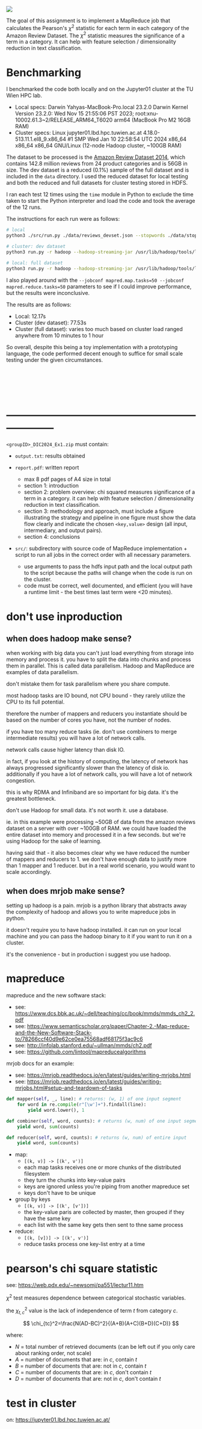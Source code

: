 ![](./assets/white.png)

The goal of this assignment is to implement a MapReduce job that calculates the Pearson's $\chi^2$ statistic for each term in each category of the Amazon Review Dataset. The $\chi^2$ statistic measures the significance of a term in a category. It can help with feature selection / dimensionality reduction in text classification.

# Benchmarking

I benchmarked the code both locally and on the Jupyter01 cluster at the TU Wien HPC lab.

-   Local specs: Darwin Yahyas-MacBook-Pro.local 23.2.0 Darwin Kernel Version 23.2.0: Wed Nov 15 21:55:06 PST 2023; root:xnu-10002.61.3~2/RELEASE_ARM64_T6020 arm64 (MacBook Pro M2 16GB RAM)
-   Cluster specs: Linux jupyter01.lbd.hpc.tuwien.ac.at 4.18.0-513.11.1.el8_9.x86_64 #1 SMP Wed Jan 10 22:58:54 UTC 2024 x86_64 x86_64 x86_64 GNU/Linux (12-node Hadoop cluster, ~100GB RAM)

The dataset to be processed is the [Amazon Review Dataset 2014](https://amazon-reviews-2023.github.io/), which contains 142.8 million reviews from 24 product categories and is 56GB in size. The dev dataset is a reduced (0.1%) sample of the full dataset and is included in the `data` directory. I used the reduced dataset for local testing and both the reduced and full datasets for cluster testing stored in HDFS.

I ran each test 12 times using the `time` module in Python to exclude the time taken to start the Python interpreter and load the code and took the average of the 12 runs.

The instructions for each run were as follows:

```bash
# local
python3 ./src/run.py ./data/reviews_devset.json --stopwords ./data/stopwords.txt > output.txt

# cluster: dev dataset
python3 run.py -r hadoop --hadoop-streaming-jar /usr/lib/hadoop/tools/lib/hadoop-streaming-3.3.5.jar hdfs:///user/dic24_shared/amazon-reviews/full/reviews_devset.json --stopwords stopwords.txt > output.txt

# local: full dataset
python3 run.py -r hadoop --hadoop-streaming-jar /usr/lib/hadoop/tools/lib/hadoop-streaming-3.3.5.jar hdfs:///user/dic24_shared/amazon-reviews/full/reviewscombined.json --stopwords stopwords.txt > output.txt
```

I also played around with the `--jobconf mapred.map.tasks=50 --jobconf mapred.reduce.tasks=50` parameters to see if I could improve performance, but the results were inconclusive.

The results are as follows:

-   Local: 12.17s
-   Cluster (dev dataset): 77.53s
-   Cluster (full dataset): varies too much based on cluster load ranged anywhere from 10 minutes to 1 hour

So overall, despite this being a toy implementation with a prototyping language, the code performed decent enough to suffice for small scale testing under the given circumstances.

<br><br><br><br>

# –––––––––––––––––––––––––––––––––––––––––––––

`<groupID>_DIC2024_Ex1.zip` must contain:

-   `output.txt`: results obtained
-   `report.pdf`: written report

    -   max 8 pdf pages of A4 size in total
    -   section 1: introduction
    -   section 2: problem overview: chi squared measures significance of a term in a category. it can help with feature selection / dimensionality reduction in text classification.
    -   section 3: methodology and approach, must include a figure illustrating the strategy and pipeline in one figure must show the data flow clearly and indicate the chosen `<key,value>` design (all input, intermediary, and output pairs).
    -   section 4: conclusions

-   `src/`: subdirectory with source code of MapReduce implementation + script to run all jobs in the correct order with all necessary parameters.
    -   use arguments to pass the hdfs input path and the local output path to the script because the paths will change when the code is run on the cluster.
    -   code must be correct, well documented, and efficient (you will have a runtime limit - the best times last term were <20 minutes).

# don't use inproduction

## when does hadoop make sense?

when working with big data you can't just load everything from storage into memory and process it. you have to split the data into chunks and process them in parallel. This is called data parallelism. Hadoop and MapReduce are examples of data parallelism.

don't mistake them for task parallelism where you share compute.

most hadoop tasks are IO bound, not CPU bound - they rarely utilize the CPU to its full potential.

therefore the number of mappers and reducers you instantiate should be based on the number of cores you have, not the number of nodes.

if you have too many reduce tasks (ie. don't use combiners to merge intermediate results) you will have a lot of network calls.

network calls cause higher latency than disk IO.

in fact, if you look at the history of computing, the latency of network has always progressed significantly slower than the latency of disk io. additionally if you have a lot of network calls, you will have a lot of network congestion.

this is why RDMA and Infiniband are so important for big data. it's the greatest bottleneck.

don't use Hadoop for small data. it's not worth it. use a database.

ie. in this example were processing ~50GB of data from the amazon reviews dataset on a server with over ~100GB of RAM. we could have loaded the entire dataset into memory and processed it in a few seconds. but we're using Hadoop for the sake of learning.

having said that - it also becomes clear why we have reduced the number of mappers and reducers to 1. we don't have enough data to justify more than 1 mapper and 1 reducer. but in a real world scenario, you would want to scale accordingly.

## when does mrjob make sense?

setting up hadoop is a pain. mrjob is a python library that abstracts away the complexity of hadoop and allows you to write mapreduce jobs in python.

it doesn't require you to have hadoop installed. it can run on your local machine and you can pass the hadoop binary to it if you want to run it on a cluster.

it's the convenience - but in production i suggest you use hadoop.

# mapreduce

mapreduce and the new software stack:

-   see: https://www.dcs.bbk.ac.uk/~dell/teaching/cc/book/mmds/mmds_ch2_2.pdf
-   see: https://www.semanticscholar.org/paper/Chapter-2.-Map-reduce-and-the-New-Software-Stack-to/78266ccf40d9e62ce0ea75568adf68175f3ac9c6
-   see: http://infolab.stanford.edu/~ullman/mmds/ch2.pdf
-   see: https://github.com/lintool/mapreducealgorithms

mrjob docs for an example:

-   see: https://mrjob.readthedocs.io/en/latest/guides/writing-mrjobs.html
-   see: https://mrjob.readthedocs.io/en/latest/guides/writing-mrjobs.html#setup-and-teardown-of-tasks

```python
def mapper(self, _, line): # returns: (w, 1) of one input segment
    for word in re.compile(r"[\w']+").findall(line):
        yield word.lower(), 1

def combiner(self, word, counts): # returns (w, num) of one input segment
    yield word, sum(counts)

def reducer(self, word, counts): # returns (w, num) of entire input
    yield word, sum(counts)
```

-   map:
    -   `[(k, v)] -> [(k', v')]`
    -   each map tasks receives one or more chunks of the distributed filesystem
    -   they turn the chunks into key-value pairs
    -   keys are ignored unless you're piping from another mapreduce set
    -   keys don't have to be unique
-   group by keys
    -   `[(k, v)] -> [(k', [v'])]`
    -   the key-value paris are collected by master, then grouped if they have the same key
    -   each list with the same key gets then sent to thne same process
-   reduce:
    -   `[(k, [v])] -> [(k', v')]`
    -   reduce tasks process one key-list entry at a time

# pearson's chi square statistic

see: https://web.pdx.edu/~newsomj/pa551/lectur11.htm

$\chi^{2}$ test measures dependence between categorical stochastic variables.

the $\chi^{2}_{t,c}$ value is the lack of independence of term $t$ from category $c$.

$$
\chi_{tc}^2=\frac{N(AD-BC)^2}{(A+B)(A+C)(B+D)(C+D)}
$$

where:

-   $N$ = total number of retrieved documents (can be left out if you only care about ranking order, not scale)
-   $A$ = number of documents that are: in $c$, contain $t$
-   $B$ = number of documents that are: not in $c$, contain $t$
-   $C$ = number of documents that are: in $c$, don't contain $t$
-   $D$ = number of documents that are: not in $c$, don't contain $t$

# test in cluster

on: https://jupyter01.lbd.hpc.tuwien.ac.at/
